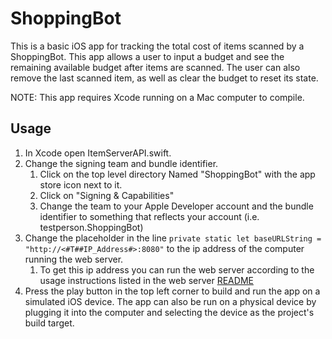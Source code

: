 # ShoppingBot

This is a basic iOS app for tracking the total cost of items scanned by a ShoppingBot. This app allows a user to input a budget and see the remaining available budget after items are scanned. The user can also remove the last scanned item, as well as clear the budget to reset its state.

NOTE: This app requires Xcode running on a Mac computer to compile.

## Usage
1. In Xcode open ItemServerAPI.swift.
2. Change the signing team and bundle identifier.
    1. Click on the top level directory Named "ShoppingBot" with the app store icon next to it. 
    2. Click on "Signing & Capabilities"
    3. Change the team to your Apple Developer account and the bundle identifier to something that reflects your account (i.e. testperson.ShoppingBot)
3. Change the placeholder in the line `private static let baseURLString = "http://<#T##IP_Address#>:8080"` to the ip address of the computer running the web server. 
    1. To get this ip address you can run the web server according to the usage instructions listed in the web server [README](../WebServer/README.MD)
4. Press the play button in the top left corner to build and run the app on a simulated iOS device. The app can also be run on a physical device by plugging it into the computer and selecting the device as the project's build target.

